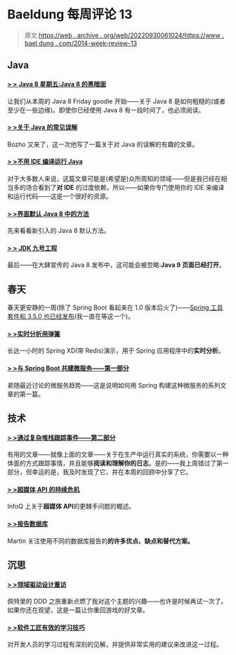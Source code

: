 # Baeldung 每周评论 13

> 原文:[https://web . archive . org/web/20220930061024/https://www . bael dung . com/2014-week-review-13](https://web.archive.org/web/20220930061024/https://www.baeldung.com/2014-week-review-13)

## **Java**

#### **[> > Java 8 星期五:Java 8 的黑暗面](https://web.archive.org/web/20220521225615/http://blog.jooq.org/2014/04/04/java-8-friday-the-dark-side-of-java-8/)**

让我们从本周的 Java 8 Friday goodie 开始——关于 Java 8 是如何粗糙的(或者至少在一些边缘)。即使你已经使用 Java 8 有一段时间了，也必须阅读。

#### [**> >关于 Java 的常见误解**](https://web.archive.org/web/20220521225615/http://techblog.bozho.net/?p=1395)

Bozho 又来了，这一次他写了一篇关于对 Java 的误解的有趣的文章。

#### **[> >不用 IDE 编译运行 Java](https://web.archive.org/web/20220521225615/https://marxsoftware.blogspot.ie/2014/04/compiling-and-running-java-without-ide.html)**

对于大多数人来说，这篇文章可能是(希望是)众所周知的领域——但是我已经在相当多的场合看到了**对 IDE** 的过度依赖，所以——如果你专门使用你的 IDE 来编译和运行代码——这是一个很好的资源。

#### [**> >界面默认 Java 8 中的方法**](https://web.archive.org/web/20220521225615/https://muhammadkhojaye.blogspot.com/2014/03/interface-default-methods-in-java-8.html)

先来看看新引入的 Java 8 默认方法。

#### **[> > JDK 九号工程](https://web.archive.org/web/20220521225615/https://jdk9.java.net/)**

最后——在大肆宣传的 Java 8 发布中，这可能会被忽略:**Java 9 页面已经打开**。

## **春天**

春天更安静的一周(除了 Spring Boot 看起来在 1.0 版本后火了)——[Spring 工具套件和 3.5.0 也已经发布](https://web.archive.org/web/20220521225615/https://spring.io/blog/2014/04/02/spring-tool-suite-and-groovy-grails-tool-suite-3-5-0-released)(我一直在等这一个)。

#### **[> >实时分析用弹簧](https://web.archive.org/web/20220521225615/https://spring.io/blog/2014/03/31/springone2gx-2013-replay-real-time-analytics-with-spring)**

长达一小时的 Spring XD(带 Redis)演示，用于 Spring 应用程序中的**实时分析**。

#### [**> >与 Spring Boot 共建微服务——第一部分**](https://web.archive.org/web/20220521225615/http://plainoldobjects.com/2014/04/01/building-microservices-with-spring-boot-part1/)

紧随最近讨论的微服务趋势——这是说明如何用 Spring 构建这种微服务的系列文章的第一篇。

## **技术**

#### **[> >通过复杂堆栈跟踪事件——第二部分](https://web.archive.org/web/20220521225615/https://blog.logentries.com/2014/04/tracking-events-through-complex-stacks-part-2/)**

有用的文章——就像上面的文章——关于在生产中运行真实的系统，你需要以一种体面的方式跟踪事情，并且能够**阅读和理解你的日志**。是的——我上周错过了第一部分，但幸运的是，我及时发现了它，并在本周的回顾中分享了它。

#### **[> >超媒体 API 的持续危机](https://web.archive.org/web/20220521225615/http://www.infoq.com/news/2014/03/rest-at-odds-with-web-apis)**

InfoQ 上关于**超媒体 API**的更棘手问题的概述。

#### [**> >报告数据库**](https://web.archive.org/web/20220521225615/http://martinfowler.com/bliki/ReportingDatabase.html)

Martin 关注使用不同的数据库报告的**的许多优点、缺点和替代方案。**

## **沉思**

#### [**> >领域驱动设计重访**](https://web.archive.org/web/20220521225615/https://www.petrikainulainen.net/software-development/design/domain-driven-design-revisited/)

佩特里的 DDD 之旅重新点燃了我对这个主题的兴趣——也许是时候再试一次了。如果你还在观望，这是一篇让你重回游戏的好文章。

#### **[> >软件工匠有效的学习技巧](https://web.archive.org/web/20220521225615/http://vladmihalcea.com/2014/04/03/effective-learning-techniques-for-software-craftsmen/)**

对开发人员的学习过程有深刻的见解，并提供非常实用的建议来改进这一过程。